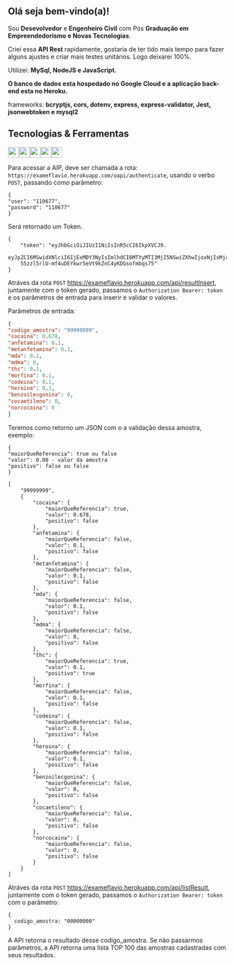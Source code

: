 

<!-- ## <img src="https://raw.githubusercontent.com/iampavangandhi/iampavangandhi/master/gifs/Hi.gif" width="30px"> Olá seja bem-vindo(a)!</h2> -->
## <h2> Olá seja bem-vindo(a)!</h2>



Sou <strong>Desevolvedor</strong> e <strong>Engenheiro Civil</strong> com Pós <strong> Graduação em Empreendedorismo e Novas Tecnologias</strong>.<br />

Criei essa <strong>API Rest</strong> 
rapidamente, gostaria de ter tido mais tempo para fazer alguns ajustes e criar mais testes unitários. Logo deixarei 100%</strong>.

  Utilizei: <strong>MySql, NodeJS e JavaScript.</strong>
  
  <strong>O banco de dados esta hospedado no Google Cloud e a aplicação back-end esta no Heroku.</strong>


  frameworks: <strong>bcryptjs, cors, dotenv, express, express-validator, Jest, jsonwebtoken e mysql2</strong>

## Tecnologias & Ferramentas



<img src="https://img.shields.io/badge/javascript-%23F7DF1E.svg?&style=for-the-badge&logo=javascript&logoColor=black" height="25"/><img src="https://img.shields.io/badge/Node.js-43853D?style=for-the-badge&logo=node.js&logoColor=white" height="25"/><img src="https://img.shields.io/badge/-npm-CB3837?style=flat-square&logo=npm" height="25"/><img src="https://img.shields.io/badge/-GitHub-181717?style=flat-square&logo=github" height="25"/><img src="https://img.shields.io/badge/MySQL-00000F?style=for-the-badge&logo=mysql&logoColor=white" height="25"/>


Para acessar a AIP, deve ser chamada a rota: ```https://exameflavio.herokuapp.com/oapi/authenticate```, usando o verbo ```POST```, passando como parâmetro: 
```
{ 
"user": "110677", 
"password": "110677" 
}
```
Será retornado um Token. 

```
{
    "token": "eyJhbGciOiJIUzI1NiIsInR5cCI6IkpXVCJ9.
    eyJpZCI6MSwidXNlciI6IjExMDY3NyIsImlhdCI6MTYyMTI3MjI5NSwiZXhwIjoxNjIxMjc1ODk1fQ.
    55zzl5rlU-mf4uDEYkwr5eVt9kZnC4yKDGsofmbqs75"
} 
```

Atráves da rota ```POST``` https://exameflavio.herokuapp.com/api/resultInsert, juntamente com o token gerado, passamos o ```Authorization Bearer: token``` 
e os parâmetros de entrada para inserir e validar o valores.

Parâmetros de entrada:

```json
{
"codigo_amostra": "99999999",
"cocaina": 0.678,
"anfetamina": 0.1,
"metanfetamina": 0.1,
"mda": 0.1,
"mdma": 0,
"thc": 0.1,
"morfina": 0.1,
"codeina": 0.1,
"heroina": 0.1,
"benzoilecgonina": 0,
"cocaetileno": 0,
"norcocaina": 0
}
```

Teremos como retorno um JSON com o a validação dessa amostra, exemplo:
```
{
"maiorQueReferencia": true ou false 
"valor": 0.00 - valor da amostra
"positivo": false ou false
}
```

```
[
    "99999999",
    {
        "cocaina": {
            "maiorQueReferencia": true,
            "valor": 0.678,
            "positivo": false
        },
        "anfetamina": {
            "maiorQueReferencia": false,
            "valor": 0.1,
            "positivo": false
        },
        "metanfetamina": {
            "maiorQueReferencia": false,
            "valor": 0.1,
            "positivo": false
        },
        "mda": {
            "maiorQueReferencia": false,
            "valor": 0.1,
            "positivo": false
        },
        "mdma": {
            "maiorQueReferencia": false,
            "valor": 0,
            "positivo": false
        },
        "thc": {
            "maiorQueReferencia": true,
            "valor": 0.1,
            "positivo": true
        },
        "morfina": {
            "maiorQueReferencia": false,
            "valor": 0.1,
            "positivo": false
        },
        "codeina": {
            "maiorQueReferencia": false,
            "valor": 0.1,
            "positivo": false
        },
        "heroina": {
            "maiorQueReferencia": false,
            "valor": 0.1,
            "positivo": false
        },
        "benzoilecgonina": {
            "maiorQueReferencia": false,
            "valor": 0,
            "positivo": false
        },
        "cocaetileno": {
            "maiorQueReferencia": false,
            "valor": 0,
            "positivo": false
        },
        "norcocaina": {
            "maiorQueReferencia": false,
            "valor": 0,
            "positivo": false
        }
    }
]
```

Atráves da rota ```POST``` https://exameflavio.herokuapp.com/api/listResult, juntamente com o token gerado, passamos o ```Authorization Bearer: token```
com o parâmetro: 
```
{
  codigo_amostra: "00000000"
} 
```
A API retorna o resultado desse codigo_amostra.
Se não passarmos parâmetros, a API retorna uma lista TOP 100 das amostras cadastradas com seus resultados.

